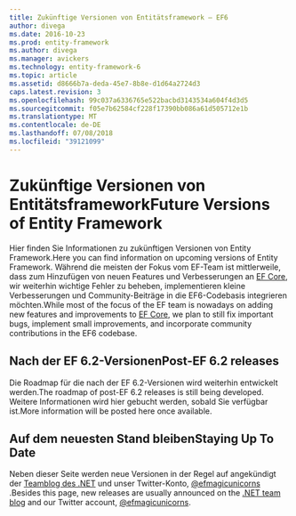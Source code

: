 ```yaml
---
title: Zukünftige Versionen von Entitätsframework – EF6
author: divega
ms.date: 2016-10-23
ms.prod: entity-framework
ms.author: divega
ms.manager: avickers
ms.technology: entity-framework-6
ms.topic: article
ms.assetid: d8666b7a-deda-45e7-8b8e-d1d64a2724d3
caps.latest.revision: 3
ms.openlocfilehash: 99c037a6336765e522bacbd3143534a604f4d3d5
ms.sourcegitcommit: f05e7b62584cf228f17390bb086a61d505712e1b
ms.translationtype: MT
ms.contentlocale: de-DE
ms.lasthandoff: 07/08/2018
ms.locfileid: "39121099"
---
```

# <a name="future-versions-of-entity-framework"></a><span data-ttu-id="f2da1-102">Zukünftige Versionen von Entitätsframework</span><span class="sxs-lookup"><span data-stu-id="f2da1-102">Future Versions of Entity Framework</span></span> 
<span data-ttu-id="f2da1-103">Hier finden Sie Informationen zu zukünftigen Versionen von Entity Framework.</span><span class="sxs-lookup"><span data-stu-id="f2da1-103">Here you can find information on upcoming versions of Entity Framework.</span></span>
<span data-ttu-id="f2da1-104">Während die meisten der Fokus vom EF-Team ist mittlerweile, dass zum Hinzufügen von neuen Features und Verbesserungen an [EF Core](https://docs.microsoft.com/en-us/ef/core/index), wir weiterhin wichtige Fehler zu beheben, implementieren kleine Verbesserungen und Community-Beiträge in die EF6-Codebasis integrieren möchten.</span><span class="sxs-lookup"><span data-stu-id="f2da1-104">While most of the focus of the EF team is nowadays on adding new features and improvements to [EF Core](https://docs.microsoft.com/en-us/ef/core/index), we plan to  still fix important bugs, implement small improvements, and incorporate community contributions in the EF6 codebase.</span></span>

## <a name="post-ef-62-releases"></a><span data-ttu-id="f2da1-105">Nach der EF 6.2-Versionen</span><span class="sxs-lookup"><span data-stu-id="f2da1-105">Post-EF 6.2 releases</span></span>

<span data-ttu-id="f2da1-106">Die Roadmap für die nach der EF 6.2-Versionen wird weiterhin entwickelt werden.</span><span class="sxs-lookup"><span data-stu-id="f2da1-106">The roadmap of post-EF 6.2 releases is still being developed.</span></span> <span data-ttu-id="f2da1-107">Weitere Informationen wird hier gebucht werden, sobald Sie verfügbar ist.</span><span class="sxs-lookup"><span data-stu-id="f2da1-107">More information will be posted here once available.</span></span>
 
## <a name="staying-up-to-date"></a><span data-ttu-id="f2da1-108">Auf dem neuesten Stand bleiben</span><span class="sxs-lookup"><span data-stu-id="f2da1-108">Staying Up To Date</span></span>  
  
<span data-ttu-id="f2da1-109">Neben dieser Seite werden neue Versionen in der Regel auf angekündigt der [Teamblog des .NET](https://blogs.msdn.microsoft.com/dotnet/tag/entity-framework/) und unser Twitter-Konto, [ @efmagicunicorns ](http://twitter.com/efmagicunicorns).</span><span class="sxs-lookup"><span data-stu-id="f2da1-109">Besides this page, new releases are usually announced on the [.NET team blog](https://blogs.msdn.microsoft.com/dotnet/tag/entity-framework/) and our Twitter account, [@efmagicunicorns](http://twitter.com/efmagicunicorns).</span></span>
  